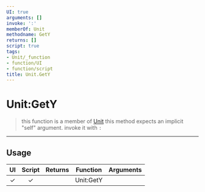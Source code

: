 ```yaml
---
UI: true
arguments: []
invoke: ':'
memberOf: Unit
methodname: GetY
returns: []
script: true
tags:
- Unit/_function
- function/UI
- function/script
title: Unit.GetY
---
```

# Unit:GetY
> this function is a member of [Unit](civ-6/lua/Unit.md)
> this method expects an implicit "self" argument. invoke it with `:`
-----
## Usage
|  UI | Script | Returns | Function | Arguments |
|:---:|:------:|-------:|:--------:|:---------|
|✓|✓||Unit:GetY||
